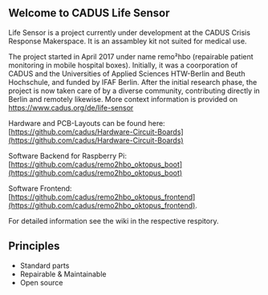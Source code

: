 ## Welcome to CADUS Life Sensor

Life Sensor is a project currently under development at the CADUS Crisis Response Makerspace. It is an assambley kit not suited for medical use.

The project started in April 2017 under name remo²hbo (repairable patient monitoring in mobile hospital boxes). Initially, it was a coorporation of CADUS and the Universities of Applied Sciences HTW-Berlin and Beuth Hochschule, and funded by IFAF Berlin. After the initial research phase, the project is now taken care of by a diverse community, contributing directly in Berlin and remotely likewise. More context information is provided on https://www.cadus.org/de/life-sensor


Hardware and PCB-Layouts can be found here:  
[https://github.com/cadus/Hardware-Circuit-Boards](https://github.com/cadus/Hardware-Circuit-Boards)

Software Backend for Raspberry Pi:  
[https://github.com/cadus/remo2hbo_oktopus_boot](https://github.com/cadus/remo2hbo_oktopus_boot)

Software Frontend:  
[https://github.com/cadus/remo2hbo_oktopus_frontend](https://github.com/cadus/remo2hbo_oktopus_frontend).

For detailed information see the wiki in the respective respitory.

## Principles  

* Standard parts  
* Repairable & Maintainable
* Open source
